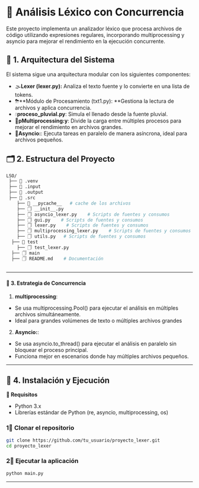 # 🔹 Análisis Léxico con Concurrencia

Este proyecto implementa un analizador léxico que procesa archivos de código utilizando expresiones regulares, incorporando multiprocessing y asyncio para mejorar el rendimiento en la ejecución concurrente.

## 📌 1. Arquitectura del Sistema
El sistema sigue una arquitectura modular con los siguientes componentes:

- 🌫**Lexer (lexer.py):** Analiza el texto fuente y lo convierte en una lista de tokens.
- ⛈**Módulo de Procesamiento (txt1.py): **Gestiona la lectura de archivos y aplica concurrencia.
- 💧**proceso_pluvial.py**: Simula el llenado desde la fuente pluvial.
- 🎊**pMultiprocessing:y**: Divide la carga entre múltiples procesos para mejorar el rendimiento en archivos grandes.
- 🎍**Asyncio:**: Ejecuta tareas en paralelo de manera asíncrona, ideal para archivos pequeños.

## 🗂️ 2. Estructura del Proyecto

```bash
LSO/
 ├── 📁 .venv
 ├── 📁 .input
 ├── 📁 .output
 ├── 📁 .src
    ├── 📁 __pycache__   # cache de los archivos
    ├── 🗍 __init__.py   
    ├── 🗍 asyncio_lexer.py    # Scripts de fuentes y consumos
    ├── 🗍 gui.py    # Scripts de fuentes y consumos        
    ├── 🗍 lexer.py    # Scripts de fuentes y consumos
    ├── 🗍 multiprocessing_lexer.py    # Scripts de fuentes y consumos
    ├── 🗍 utils.py   # Scripts de fuentes y consumos
  ├── 📁 test
    ├── 🗍 test_lexer.py
  ├── 🗍 main   
  ├── 🗍 README.md    # Documentación
 
```
---

#### 📌 3. Estrategia de Concurrencia
1. **multiprocessing**:
  - Se usa multiprocessing.Pool() para ejecutar el análisis en múltiples archivos simultáneamente.
  - Ideal para grandes volúmenes de texto o múltiples archivos grandes

2. **Asyncio:**:
  - Se usa asyncio.to_thread() para ejecutar el análisis en paralelo sin bloquear el proceso principal.
  - Funciona mejor en escenarios donde hay múltiples archivos pequeños.
  
---

## 🚀 4. Instalación y Ejecución

**🔹 Requisitos**
- Python 3.x
- Librerías estándar de Python (re, asyncio, multiprocessing, os)

### 1⃣  Clonar el repositorio
```bash
git clone https://github.com/tu_usuario/proyecto_lexer.git
cd proyecto_lexer

```

### 2⃣  Ejecutar la aplicación
```bash
python main.py
```
---
